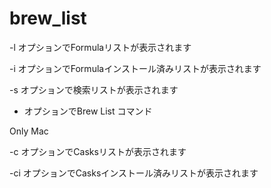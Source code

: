 # brew_list

-l オプションでFormulaリストが表示されます

-i オプションでFormulaインストール済みリストが表示されます

-s オプションで検索リストが表示されます

- オプションでBrew List コマンド

 Only Mac

-c オプションでCasksリストが表示されます

-ci オプションでCasksインストール済みリストが表示されます

